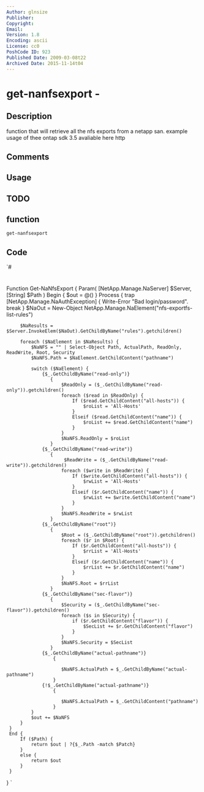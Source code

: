 ```yaml
---
Author: glnsize
Publisher: 
Copyright: 
Email: 
Version: 1.8
Encoding: ascii
License: cc0
PoshCode ID: 923
Published Date: 2009-03-08t22
Archived Date: 2015-11-14t04
---
```


# get-nanfsexport - 

## Description

function that will retrieve all the nfs exports from a netapp san.  example usage of thee ontap sdk 3.5 avaliable here http

## Comments



## Usage



## TODO



## function

`get-nanfsexport`

## Code

`#
 #
 #
 #
 #
 
 Function Get-NaNfsExport {
     Param(
         [NetApp.Manage.NaServer]
         $Server,
         [String]
         $Path
     )
     Begin {
         $out = @()
     }
     Process {
         trap [NetApp.Manage.NaAuthException] {
             Write-Error "Bad login/password".
             break
         }
         $NaOut = New-Object NetApp.Manage.NaElement("nfs-exportfs-list-rules")
               
         $NaResults = $Server.InvokeElem($NaOut).GetChildByName("rules").getchildren()    
         
         foreach ($NaElement in $NaResults) {
             $NaNFS = "" | Select-Object Path, ActualPath, ReadOnly, ReadWrite, Root, Security
             $NaNFS.Path = $NaElement.GetChildContent("pathname")
             
             switch ($NaElement) {
                 {$_.GetChildByName("read-only")}
                 	{	
                 		$ReadOnly = ($_.GetChildByName("read-only")).getchildren()
                 		foreach ($read in $ReadOnly) {
                 			If ($read.GetChildContent("all-hosts")) {
                 				$roList = 'All-Hosts'
                 			}
                 			Elseif ($read.GetChildContent("name")) {
                 				$roList += $read.GetChildContent("name")
                 			}
                 		}
                 		$NaNFS.ReadOnly = $roList
                 	}
                 {$_.GetChildByName("read-write")}
                 	{	
                         $ReadWrite = ($_.GetChildByName("read-write")).getchildren()
                 		foreach ($write in $ReadWrite) {
                 			If ($write.GetChildContent("all-hosts")) {
                 				$rwList = 'All-Hosts'
                 			}
                 			Elseif ($r.GetChildContent("name")) {
                 				$rwList += $write.GetChildContent("name")
                 			}
                 		}
                 		$NaNFS.ReadWrite = $rwList
                 	}
                 {$_.GetChildByName("root")}
                 	{
                 		$Root = ($_.GetChildByName("root")).getchildren()
                 		foreach ($r in $Root) {
                 			If ($r.GetChildContent("all-hosts")) {
                 				$rrList = 'All-Hosts'
                 			}
                 			Elseif ($r.GetChildContent("name")) {
                 				$rrList += $r.GetChildContent("name")
                 			}
                 		}
                 		$NaNFS.Root = $rrList
                 	}
                 {$_.GetChildByName("sec-flavor")}
                 	{
                 		$Security = ($_.GetChildByName("sec-flavor")).getchildren()
                 		foreach ($s in $Security) {
                 			if ($r.GetChildContent("flavor")) {
                 				$SecList += $r.GetChildContent("flavor")
                 			}
                 		}
                 		$NaNFS.Security = $SecList
                 	}
                 {$_.GetChildByName("actual-pathname")}
                     {
                     
                     	$NaNFS.ActualPath = $_.GetChildByName("actual-pathname")
                     }
                 {!$_.GetChildByName("actual-pathname")}
                     {
                     
                     	$NaNFS.ActualPath = $_.GetChildContent("pathname")
                     }
             }
             $out += $NaNFS
         }
     }
     End {
         If ($Path) {
             return $out | ?{$_.Path -match $Patch}
         } 
         else {
             return $out
         }
     }
 }
`

